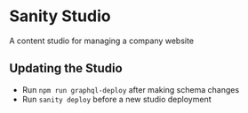 # Sanity Studio

A content studio for managing a company website

## Updating the Studio
- Run `npm run graphql-deploy` after making schema changes
- Run `sanity deploy` before a new studio deployment